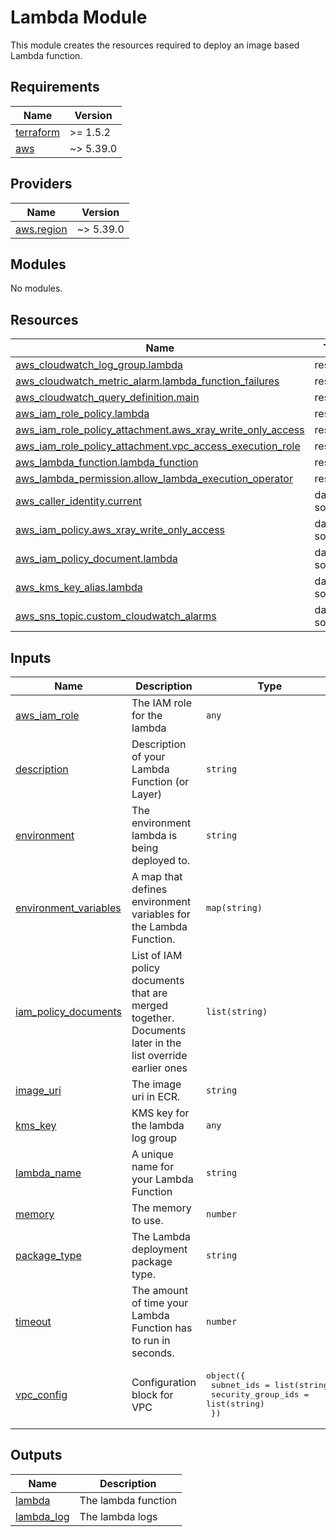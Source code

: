 # Lambda Module

This module creates the resources required to deploy an image based Lambda function.

<!-- BEGIN_TF_DOCS -->
## Requirements

| Name | Version |
|------|---------|
| <a name="requirement_terraform"></a> [terraform](#requirement\_terraform) | >= 1.5.2 |
| <a name="requirement_aws"></a> [aws](#requirement\_aws) | ~> 5.39.0 |

## Providers

| Name | Version |
|------|---------|
| <a name="provider_aws.region"></a> [aws.region](#provider\_aws.region) | ~> 5.39.0 |

## Modules

No modules.

## Resources

| Name | Type |
|------|------|
| [aws_cloudwatch_log_group.lambda](https://registry.terraform.io/providers/hashicorp/aws/latest/docs/resources/cloudwatch_log_group) | resource |
| [aws_cloudwatch_metric_alarm.lambda_function_failures](https://registry.terraform.io/providers/hashicorp/aws/latest/docs/resources/cloudwatch_metric_alarm) | resource |
| [aws_cloudwatch_query_definition.main](https://registry.terraform.io/providers/hashicorp/aws/latest/docs/resources/cloudwatch_query_definition) | resource |
| [aws_iam_role_policy.lambda](https://registry.terraform.io/providers/hashicorp/aws/latest/docs/resources/iam_role_policy) | resource |
| [aws_iam_role_policy_attachment.aws_xray_write_only_access](https://registry.terraform.io/providers/hashicorp/aws/latest/docs/resources/iam_role_policy_attachment) | resource |
| [aws_iam_role_policy_attachment.vpc_access_execution_role](https://registry.terraform.io/providers/hashicorp/aws/latest/docs/resources/iam_role_policy_attachment) | resource |
| [aws_lambda_function.lambda_function](https://registry.terraform.io/providers/hashicorp/aws/latest/docs/resources/lambda_function) | resource |
| [aws_lambda_permission.allow_lambda_execution_operator](https://registry.terraform.io/providers/hashicorp/aws/latest/docs/resources/lambda_permission) | resource |
| [aws_caller_identity.current](https://registry.terraform.io/providers/hashicorp/aws/latest/docs/data-sources/caller_identity) | data source |
| [aws_iam_policy.aws_xray_write_only_access](https://registry.terraform.io/providers/hashicorp/aws/latest/docs/data-sources/iam_policy) | data source |
| [aws_iam_policy_document.lambda](https://registry.terraform.io/providers/hashicorp/aws/latest/docs/data-sources/iam_policy_document) | data source |
| [aws_kms_key_alias.lambda](https://registry.terraform.io/providers/hashicorp/aws/latest/docs/data-sources/kms_key_alias) | data source |
| [aws_sns_topic.custom_cloudwatch_alarms](https://registry.terraform.io/providers/hashicorp/aws/latest/docs/data-sources/sns_topic) | data source |

## Inputs

| Name | Description | Type | Default | Required |
|------|-------------|------|---------|:--------:|
| <a name="input_aws_iam_role"></a> [aws\_iam\_role](#input\_aws\_iam\_role) | The IAM role for the lambda | `any` | n/a | yes |
| <a name="input_description"></a> [description](#input\_description) | Description of your Lambda Function (or Layer) | `string` | `null` | no |
| <a name="input_environment"></a> [environment](#input\_environment) | The environment lambda is being deployed to. | `string` | n/a | yes |
| <a name="input_environment_variables"></a> [environment\_variables](#input\_environment\_variables) | A map that defines environment variables for the Lambda Function. | `map(string)` | `{}` | no |
| <a name="input_iam_policy_documents"></a> [iam\_policy\_documents](#input\_iam\_policy\_documents) | List of IAM policy documents that are merged together. Documents later in the list override earlier ones | `list(string)` | `[]` | no |
| <a name="input_image_uri"></a> [image\_uri](#input\_image\_uri) | The image uri in ECR. | `string` | `null` | no |
| <a name="input_kms_key"></a> [kms\_key](#input\_kms\_key) | KMS key for the lambda log group | `any` | n/a | yes |
| <a name="input_lambda_name"></a> [lambda\_name](#input\_lambda\_name) | A unique name for your Lambda Function | `string` | n/a | yes |
| <a name="input_memory"></a> [memory](#input\_memory) | The memory to use. | `number` | `null` | no |
| <a name="input_package_type"></a> [package\_type](#input\_package\_type) | The Lambda deployment package type. | `string` | `"Image"` | no |
| <a name="input_timeout"></a> [timeout](#input\_timeout) | The amount of time your Lambda Function has to run in seconds. | `number` | `30` | no |
| <a name="input_vpc_config"></a> [vpc\_config](#input\_vpc\_config) | Configuration block for VPC | <pre>object({<br>    subnet_ids         = list(string)<br>    security_group_ids = list(string)<br>  })</pre> | <pre>{<br>  "security_group_ids": [],<br>  "subnet_ids": []<br>}</pre> | no |

## Outputs

| Name | Description |
|------|-------------|
| <a name="output_lambda"></a> [lambda](#output\_lambda) | The lambda function |
| <a name="output_lambda_log"></a> [lambda\_log](#output\_lambda\_log) | The lambda logs |
<!-- END_TF_DOCS -->
